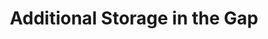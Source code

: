 ---
title: "Additional Storage in the Gap"
url: /stroudsburg/additional-storage-in-the-gap/
shop: storage rental
---